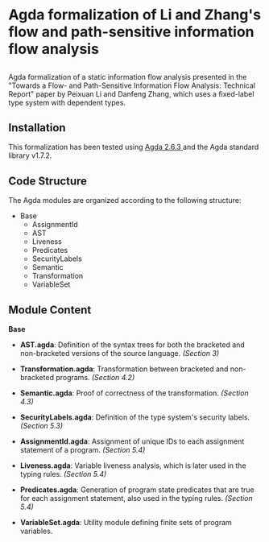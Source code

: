 # Agda formalization of Li and Zhang's flow and path-sensitive information flow analysis
## 
Agda formalization of a static information flow analysis presented in the "Towards a Flow- and Path-Sensitive Information Flow Analysis: Technical Report" paper by Peixuan Li and Danfeng Zhang, which uses a fixed-label type system with dependent types.

## Installation
This formalization has been tested using 
<a href="https://agda.readthedocs.io/en/v2.6.3/getting-started/installation.html"> Agda 2.6.3 </a> and the Agda standard library v1.7.2. 

## Code Structure
The Agda modules are organized according to the following structure:

* Base 
    * AssignmentId
    * AST 
    * Liveness
    * Predicates
    * SecurityLabels
    * Semantic
    * Transformation
    * VariableSet

## Module Content

**Base**

* **AST.agda**: Definition of the syntax trees for both the bracketed and non-bracketed versions of the source language. _(Section 3)_

* **Transformation.agda**: Transformation between bracketed and non-bracketed programs. _(Section 4.2)_

* **Semantic.agda**: Proof of correctness of the transformation. _(Section 4.3)_

* **SecurityLabels.agda**: Definition of the type system's security labels. _(Section 5.3)_

* **AssignmentId.agda**: Assignment of unique IDs to each assignment statement of a program. _(Section 5.4)_

* **Liveness.agda**: Variable liveness analysis, which is later used in the typing rules. _(Section 5.4)_

* **Predicates.agda**: Generation of program state predicates that are true for each assignment statement, also used in the typing rules. _(Section 5.4)_

* **VariableSet.agda**: Utility module defining finite sets of program variables.